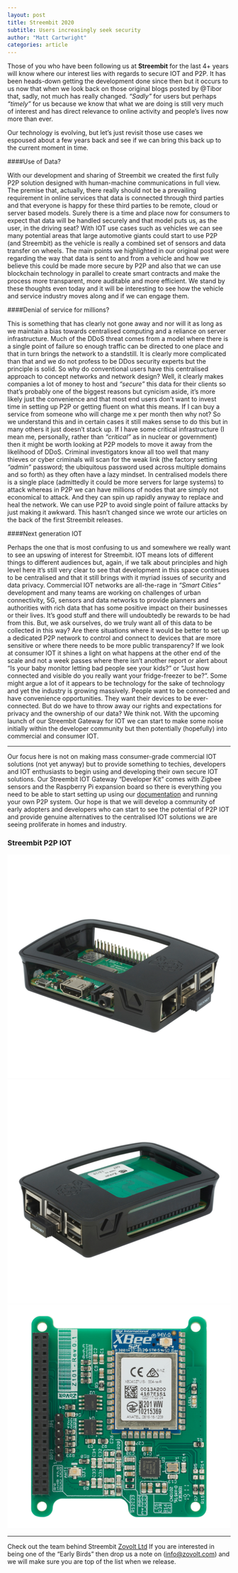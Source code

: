 ```yaml
---
layout: post
title: Streembit 2020 
subtitle: Users increasingly seek security
author: "Matt Cartwright"
categories: article
---
```


Those of you who have been following us at **Streembit** for the last 4+ years will know where our interest lies with regards to secure IOT and P2P.  It has been heads-down getting the development done since then but it occurs to us now that when we look back on those original blogs posted by @Tibor that, sadly, not much has really changed. _“Sadly”_ for users but perhaps _“timely”_ for us because we know that what we are doing is still very much of interest and has direct relevance to online activity and people’s lives now more than ever. 

Our technology is evolving, but let’s just revisit those use cases we espoused about a few years back and see if we can bring this back up to the current moment in time.

####Use of Data?

With our development and sharing of Streembit we created the first fully P2P solution designed with human-machine communications in full view. The premise that, actually, there really should not be a prevailing requirement in online services that data is connected through third parties and that everyone is happy for these third parties to be remote, cloud or server based models.  Surely there is a time and place now for consumers to expect that data will be handled securely and that model puts us, as the user, in the driving seat? With IOT use cases such as vehicles we can see many potential areas that large automotive giants could start to use P2P (and Streembit) as the vehicle is really a combined set of sensors and data transfer on wheels.  The main points we highlighted in our original post were regarding the way that data is sent to and from a vehicle and how we believe this could be made more secure by P2P and also that we can use blockchain technology in parallel to create smart contracts and make the process more transparent, more auditable and more efficient.  We stand by these thoughts even today and it will be interesting to see how the vehicle and service industry moves along and if we can engage them.

####Denial of service for millions?

This is something that has clearly not gone away and nor will it as long as we maintain a bias towards centralised computing and a reliance on server infrastructure. Much of the DDoS threat comes from a model where there is a single point of failure so enough traffic can be directed to one place and that in turn brings the network to a standstill.  It is clearly more complicated than that and we do not profess to be DDos security experts but the principle is solid.  So why do conventional users have this centralised approach to concept networks and network design? Well, it clearly makes companies a lot of money to host and _“secure”_ this data for their clients so that’s probably one of the biggest reasons but cynicism aside, it’s more likely just the convenience and that most end users don’t want to invest time in setting up P2P or getting fluent on what this means.  If I can buy a service from someone who will charge me x per month then why not?  So we understand this and in certain cases it still makes sense to do this but in many others it just doesn’t stack up.  If I have some critical infrastructure (I mean me, personally, rather than _“critical”_ as in nuclear or government) then it might be worth looking at P2P models to move it away from the likelihood of DDoS.  Criminal investigators know all too well that many thieves or cyber criminals will scan for the weak link (the factory setting _“admin”_ password; the ubiquitous password used across multiple domains and so forth) as they often have a lazy mindset.  In centralised models there is a single place (admittedly it could be more servers for large systems) to attack whereas in P2P we can have millions of nodes that are simply not economical to attack.  And they can spin up rapidly anyway to replace and heal the network.  We can use P2P to avoid single point of failure attacks by just making it awkward.  This hasn’t changed since we wrote our articles on the back of the first Streembit releases. 

####Next generation IOT

Perhaps the one that is most confusing to us and somewhere we really want to see an upswing of interest for Streembit. IOT means lots of different things to different audiences but, again, if we talk about principles and high level here it’s still very clear to see that development in this space continues to be centralised and that it still brings with it myriad issues of security and data privacy. Commercial IOT networks are all-the-rage in _“Smart Cities”_ development and many teams are working on challenges of urban connectivity, 5G, sensors and data networks to provide planners and authorities with rich data that has some positive impact on their businesses or their lives.  It’s good stuff and there will undoubtedly be rewards to be had from this.  But, we ask ourselves, do we truly want all of this data to be collected in this way?  Are there situations where it would be better to set up a dedicated P2P network to control and connect to devices that are more sensitive or where there needs to be more public transparency?  If we look at consumer IOT it shines a light on what happens at the other end of the scale and not a week passes where there isn’t another report or alert about “Is your baby monitor letting bad people see your kids?” or “Just how connected and visible do you really want your fridge-freezer to be?”.  Some might argue a lot of it appears to be technology for the sake of technology and yet the industry is growing massively.  People want to be connected and have convenience opportunities.  They want their devices to be ever-connected.  But do we have to throw away our rights and expectations for privacy and the ownership of our data?  We think not.  With the upcoming launch of our Streembit Gateway for IOT we can start to make some noise initially within the developer community but then potentially (hopefully) into commercial and consumer IOT. 

--------

Our focus here is not on making mass consumer-grade commercial IOT solutions (not yet anyway) but to provide something to techies, developers and IOT enthusiasts to begin using and developing their own secure IOT solutions.  Our Streembit IOT Gateway “Developer Kit” comes with Zigbee sensors and the Raspberry Pi expansion board so there is everything you need to be able to start setting up using our [documentation](https://docs.streembit.co) and running your own P2P system.  Our hope is that we will develop a community of early adopters and developers who can start to see the potential of P2P IOT and provide genuine alternatives to the centralised IOT solutions we are seeing proliferate in homes and industry. 



### Streembit P2P IOT
![Streembit IOT](../img/RaspberryPi-3-Web.jpg)![](../img/R-pi-Zovolt-Board-Installed-Web.jpg)![](../img/Streembit-Board-Web.jpg)



-------

Check out the team behind Streembit [Zovolt Ltd](https://zovolt.com) If you are interested in being one of the “Early Birds” then drop us a note on (info@zovolt.com) and we will make sure you are top of the list when we release.
